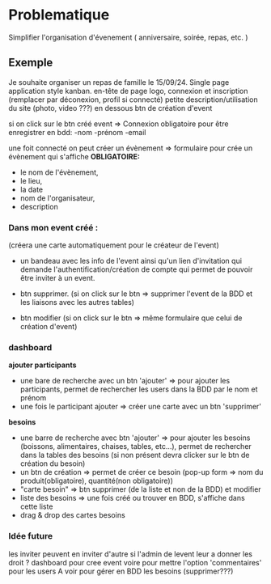 # Problematique

Simplifier l'organisation d'évenement ( anniversaire, soirée, repas, etc. )

## Exemple

Je souhaite organiser un repas de famille le 15/09/24.
Single page application style kanban.
en-tête de page logo, connexion et inscription (remplacer par déconexion, profil si connecté)
petite description/utilisation du site (photo, video ???)
en dessous btn de création d'event

si on click sur le btn créé event =>
Connexion obligatoire pour être enregistrer en bdd:
-nom
-prénom
-email

une foit connecté on peut créer un évènement =>
formulaire pour crée un évènement qui s'affiche
**OBLIGATOIRE:**

- le nom de l'évènement,
- le lieu,
- la date
- nom de l'organisateur,
- description

### Dans mon event créé :

(créera une carte automatiquement pour le créateur de l'event)
- un bandeau avec les info de l'event ainsi qu'un lien d'invitation qui demande l'authentification/création de compte
qui permet de pouvoir être inviter à un event.
- btn supprimer.
(si on click sur le btn => supprimer l'event de la BDD et les liaisons avec les autres tables)

- btn modifier
(si on click sur le btn => même formulaire que celui de création d'event)

### dashboard

**ajouter participants**

- une bare de recherche avec un btn 'ajouter' => pour ajouter les participants, permet de rechercher les users dans la BDD par le nom et prénom
- une fois le participant ajouter => créer une carte avec un btn 'supprimer'

**besoins**

- une barre de recherche avec btn 'ajouter' => pour ajouter les besoins (boissons, alimentaires, chaises, tables, etc...), permet de rechercher dans la tables des besoins (si non présent devra clicker sur le btn de création du besoin)
- un btn de création => permet de créer ce besoin (pop-up form => nom du produit(obligatoire), quantité(non obligatoire))
- "carte besoin" => btn supprimer (de la liste et non de la BDD) et modifier
- liste des besoins => une fois créé ou trouver en BDD, s'affiche dans cette liste
- drag & drop des cartes besoins

### Idée future

les inviter peuvent en inviter d'autre si l'admin de levent leur a donner les droit ?
dashboard pour cree event
voire pour mettre l'option 'commentaires' pour les users
A voir pour gérer en BDD les besoins (supprimer???)
